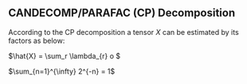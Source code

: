 ## CANDECOMP/PARAFAC (CP) Decomposition
According to the CP decomposition a tensor $X$ can be estimated by its factors as below:

$\hat{X} = \sum_r \lambda_{r} o $

$\sum_{n=1}^{\infty} 2^{-n} = 1$
